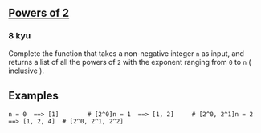 <h2><a href=https://www.codewars.com/kata/57a083a57cb1f31db7000028/train/javascript target="_blank">Powers of 2</a></h2><h3>8 kyu</h3><p>Complete the function that takes a non-negative integer <code>n</code> as input, and returns a list of all the powers of <code>2</code> with the exponent ranging from <code>0</code> to <code>n</code> ( inclusive ).</p><h2 id="examples">Examples</h2><pre><code class="language-python"><span class="cm-variable">n</span> <span class="cm-operator">=</span> <span class="cm-number">0</span>  <span class="cm-operator">==&gt;</span> [<span class="cm-number">1</span>]        <span class="cm-comment"># [2^0]</span><span class="cm-variable">n</span> <span class="cm-operator">=</span> <span class="cm-number">1</span>  <span class="cm-operator">==&gt;</span> [<span class="cm-number">1</span>, <span class="cm-number">2</span>]     <span class="cm-comment"># [2^0, 2^1]</span><span class="cm-variable">n</span> <span class="cm-operator">=</span> <span class="cm-number">2</span>  <span class="cm-operator">==&gt;</span> [<span class="cm-number">1</span>, <span class="cm-number">2</span>, <span class="cm-number">4</span>]  <span class="cm-comment"># [2^0, 2^1, 2^2]</span></code></pre><pre style="display: none;"><code class="language-bf">  <span class="cm-comment">n</span> <span class="cm-comment">=</span> <span class="cm-comment">S</span><span class="cm-comment">t</span><span class="cm-comment">r</span><span class="cm-comment">i</span><span class="cm-comment">n</span><span class="cm-comment">g</span><span class="cm-comment">.</span><span class="cm-comment">f</span><span class="cm-comment">r</span><span class="cm-comment">o</span><span class="cm-comment">m</span><span class="cm-comment">C</span><span class="cm-comment">h</span><span class="cm-comment">a</span><span class="cm-comment">r</span><span class="cm-comment">C</span><span class="cm-comment">o</span><span class="cm-comment">d</span><span class="cm-comment">e</span><span class="cm-comment">(</span><span class="cm-comment">0</span><span class="cm-comment">)</span>  <span class="cm-comment">=</span><span class="cm-comment">=</span><span class="cm-comment">&gt;</span> <span class="cm-comment">S</span><span class="cm-comment">t</span><span class="cm-comment">r</span><span class="cm-comment">i</span><span class="cm-comment">n</span><span class="cm-comment">g</span><span class="cm-comment">.</span><span class="cm-comment">f</span><span class="cm-comment">r</span><span class="cm-comment">o</span><span class="cm-comment">m</span><span class="cm-comment">C</span><span class="cm-comment">h</span><span class="cm-comment">a</span><span class="cm-comment">r</span><span class="cm-comment">C</span><span class="cm-comment">o</span><span class="cm-comment">d</span><span class="cm-comment">e</span><span class="cm-comment">(</span><span class="cm-comment">1</span><span class="cm-comment">)</span>  <span class="cm-comment">n</span> <span class="cm-comment">=</span> <span class="cm-comment">S</span><span class="cm-comment">t</span><span class="cm-comment">r</span><span class="cm-comment">i</span><span class="cm-comment">n</span><span class="cm-comment">g</span><span class="cm-comment">.</span><span class="cm-comment">f</span><span class="cm-comment">r</span><span class="cm-comment">o</span><span class="cm-comment">m</span><span class="cm-comment">C</span><span class="cm-comment">h</span><span class="cm-comment">a</span><span class="cm-comment">r</span><span class="cm-comment">C</span><span class="cm-comment">o</span><span class="cm-comment">d</span><span class="cm-comment">e</span><span class="cm-comment">(</span><span class="cm-comment">1</span><span class="cm-comment">)</span>  <span class="cm-comment">=</span><span class="cm-comment">=</span><span class="cm-comment">&gt;</span> <span class="cm-comment">S</span><span class="cm-comment">t</span><span class="cm-comment">r</span><span class="cm-comment">i</span><span class="cm-comment">n</span><span class="cm-comment">g</span><span class="cm-comment">.</span><span class="cm-comment">f</span><span class="cm-comment">r</span><span class="cm-comment">o</span><span class="cm-comment">m</span><span class="cm-comment">C</span><span class="cm-comment">h</span><span class="cm-comment">a</span><span class="cm-comment">r</span><span class="cm-comment">C</span><span class="cm-comment">o</span><span class="cm-comment">d</span><span class="cm-comment">e</span><span class="cm-comment">(</span><span class="cm-comment">1</span><span class="cm-comment">)</span> <span class="cm-comment">+</span> <span class="cm-comment">S</span><span class="cm-comment">t</span><span class="cm-comment">r</span><span class="cm-comment">i</span><span class="cm-comment">n</span><span class="cm-comment">g</span><span class="cm-comment">.</span><span class="cm-comment">f</span><span class="cm-comment">r</span><span class="cm-comment">o</span><span class="cm-comment">m</span><span class="cm-comment">C</span><span class="cm-comment">h</span><span class="cm-comment">a</span><span class="cm-comment">r</span><span class="cm-comment">C</span><span class="cm-comment">o</span><span class="cm-comment">d</span><span class="cm-comment">e</span><span class="cm-comment">(</span><span class="cm-comment">2</span><span class="cm-comment">)</span>  <span class="cm-comment">n</span> <span class="cm-comment">=</span> <span class="cm-comment">S</span><span class="cm-comment">t</span><span class="cm-comment">r</span><span class="cm-comment">i</span><span class="cm-comment">n</span><span class="cm-comment">g</span><span class="cm-comment">.</span><span class="cm-comment">f</span><span class="cm-comment">r</span><span class="cm-comment">o</span><span class="cm-comment">m</span><span class="cm-comment">C</span><span class="cm-comment">h</span><span class="cm-comment">a</span><span class="cm-comment">r</span><span class="cm-comment">C</span><span class="cm-comment">o</span><span class="cm-comment">d</span><span class="cm-comment">e</span><span class="cm-comment">(</span><span class="cm-comment">2</span><span class="cm-comment">)</span>  <span class="cm-comment">=</span><span class="cm-comment">=</span><span class="cm-comment">&gt;</span> <span class="cm-comment">S</span><span class="cm-comment">t</span><span class="cm-comment">r</span><span class="cm-comment">i</span><span class="cm-comment">n</span><span class="cm-comment">g</span><span class="cm-comment">.</span><span class="cm-comment">f</span><span class="cm-comment">r</span><span class="cm-comment">o</span><span class="cm-comment">m</span><span class="cm-comment">C</span><span class="cm-comment">h</span><span class="cm-comment">a</span><span class="cm-comment">r</span><span class="cm-comment">C</span><span class="cm-comment">o</span><span class="cm-comment">d</span><span class="cm-comment">e</span><span class="cm-comment">(</span><span class="cm-comment">1</span><span class="cm-comment">)</span> <span class="cm-comment">+</span> <span class="cm-comment">S</span><span class="cm-comment">t</span><span class="cm-comment">r</span><span class="cm-comment">i</span><span class="cm-comment">n</span><span class="cm-comment">g</span><span class="cm-comment">.</span><span class="cm-comment">f</span><span class="cm-comment">r</span><span class="cm-comment">o</span><span class="cm-comment">m</span><span class="cm-comment">C</span><span class="cm-comment">h</span><span class="cm-comment">a</span><span class="cm-comment">r</span><span class="cm-comment">C</span><span class="cm-comment">o</span><span class="cm-comment">d</span><span class="cm-comment">e</span><span class="cm-comment">(</span><span class="cm-comment">2</span><span class="cm-comment">)</span> <span class="cm-comment">+</span> <span class="cm-comment">S</span><span class="cm-comment">t</span><span class="cm-comment">r</span><span class="cm-comment">i</span><span class="cm-comment">n</span><span class="cm-comment">g</span><span class="cm-comment">.</span><span class="cm-comment">f</span><span class="cm-comment">r</span><span class="cm-comment">o</span><span class="cm-comment">m</span><span class="cm-comment">C</span><span class="cm-comment">h</span><span class="cm-comment">a</span><span class="cm-comment">r</span><span class="cm-comment">C</span><span class="cm-comment">o</span><span class="cm-comment">d</span><span class="cm-comment">e</span><span class="cm-comment">(</span><span class="cm-comment">4</span><span class="cm-comment">)</span></code></pre>